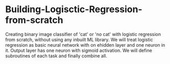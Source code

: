 # Building-Logisctic-Regression-from-scratch
Creating binary image classifier of 'cat' or 'no cat' with logistic regression from scratch, without using any inbuilt ML library.
We will treat logistic regression as basic neural network with on ehidden layer and one neuron in it.
Output layer has one neuron with sigmoid activation.
We will define subroutines of each task and finally combine all.
